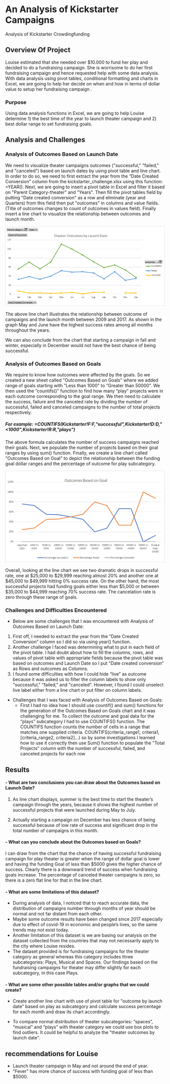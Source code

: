 # An Analysis of Kickstarter Campaigns
Analysis of Kickstarter Crowdingfunding 
## Overview Of Project

Louise estimated that she needed over $10.000 to fund her play and decided to do a fundraising campaign. She is worrisome to do her first fundraising campaign and hence requested help with some data analysis. With data analysis using pivot tables, conditional formatting and charts in Excel, we are going to help her decide on when and how in terms of dollar value to setup her fundraising campaign .


### Purpose

Using data analysis functions in Excel, we are going to help Louise determine 1) the best time of the year to launch theater campaign and 2) best dollar range to set fundraising goals.

## Analysis and Challenges

### Analysis of Outcomes Based on Launch Date
We need to visualize theater campaigns outcomes ("successful," "failed," and "canceled") based on launch dates by using pivot table and line chart. In order to do so, we need to first extract the year from the “Date Created Conversion” column from the kickstarter_challenge.xlsx using this function: =YEAR(). Next, we are going to insert a pivot table in Excel and filter it based on "Parent Category-theater" and "Years". Then fill the pivot tables field by putting "Date created conversion" as a row and eliminate (year and Quarters) from this field then put "outcomes" in columns and value fields. (Title of outcomes changes to count of outcomes in values field). Finally insert a line chart to visualize the relationship between outcomes and launch month.

![Theater_Outcomes_vs_Launch.png](https://github.com/tjavaheripour/Kickstarter-analysis/blob/main/Theater_Outcomes_vs_Launch.png)

The above line chart illustrates the relationship between outcome of campaigns and the launch month between 2009 and 2017. As shown in the graph May and June have the highest success rates among all months throughout the years.

We can also conclude from the chart that starting a campaign in fall and winter, especially in December would not have the best chance of being successful.

### Analysis of Outcomes Based on Goals
We require to know how outcomes were affected by the goals.  So we created a new sheet called "Outcomes Based on Goals" where we added range of goals starting with "Less than 1000" to “Greater than 50000”. We then used the “countifs()” function to find how many “play” projects were in each outcome corresponding to the goal range. We then need to calculate the success, failure and the canceled rate by dividing the number of successful, failed and canceled campaigns to the number of total projects respectively.

##### For example: =COUNTIFS(Kickstarter!F:F,"successful",Kickstarter!D:D,"<1000",Kickstarter!R:R,"plays") 

The above formula calculates the number of success campaigns reached their goals. 
Next, we populate the number of projects based on their goal ranges by using sum() function. Finally, we create a line chart called "Outcomes Based on Goal" to depict the relationship between the funding goal dollar ranges and the percentage of outcome for play subcategory.



![Outcomes_vs_Goals.png](https://github.com/tjavaheripour/Kickstarter-analysis/blob/main/Outcomes_vs_Goals.png)

Overall, looking at the line chart we see two dramatic drops in successful rate, one at $25,000 to $29,999 reaching almost 20% and another one at $45,000 to $49,999 hitting 0% success rate. On the other hand, the most successful projects had funding goals either less than $5,000 or between $35,000 to $44,999 reaching 70% success rate. The cancelation rate is zero through these range of goals.

### Challenges and Difficulties Encountered
-	Below are some challenges that I was encountered with Analysis of Outcomes Based on Launch Date:
1.	First off, I needed to extract the year from the “Date Created Conversion” column so I did so via using year() function.
2.	Another challenge I faced was determining what to put in each field of the pivot table. I had doubt about how to fill the columns, rows, and values of pivot table with appropriate fields because the pivot table was based on outcomes and Launch Date so I put "Date created conversion” as Rows and outcomes as Columns.
3.	I found some difficulties with how I could hide “live” as outcome because it was asked us to filter the column labels to show only "successful," "failed," and "canceled". However, I found I could unselect live label either from a line chart or put filter on column labels.
-	Challenges that I was faced with Analysis of Outcomes Based on Goals:
     - First I had no idea how I should use countif() and sum() functions for the generation of the Outcomes Based on Goals chart and it was challenging for me. To collect the outcome and goal data for the “plays” subcategory I had to use COUNTIFS() function. The COUNTIFS function counts the number of cells in a range that matches one supplied criteria. COUNTIFS(criteria_range1, criteria1, [criteria_range2, criteria2]…) so by some investigations I learned how to use it correctly then use Sum() function to populate the "Total Projects" column with the number of successful, failed, and canceled projects for each row

## Results

#### - What are two conclusions you can draw about the Outcomes based on Launch Date?
1.	As line chart displays, summer is the best time to start the theater’s campaign through the years, because it shows the highest number of successful projects that were launched during May to July.

2.	Actually starting a campaign on December has less chance of being successful because of low rate of success and significant drop in the total number of campaigns in this month.


#### - What can you conclude about the Outcomes based on Goals?
   I can draw from the chart that the chance of having successful fundraising campaign for play theater is greater when the range of dollar goal is lower and having the funding Goal of less than $5000 gives the higher chance of success. Clearly there is a downward trend of success when fundraising goals increase. The percentage of canceled theater campaigns is zero, so there is a zero flat line for that in the line chart.
#### -  What are some limitations of this dataset?
-	During analysis of data, I noticed that to reach accurate data, the distribution of campaigns number through months of year should be normal and not far distant from each other.
- Maybe some outcome results have been changed since 2017 especially due to effect of covid-19 in economic and people’s lives, so the same trends may not exist today.
- Another limitation of this dataset is we are basing our analysis on the dataset collected from the countries that may not necessarily apply to the city where Louise resides.
- The dataset provided is for fundraising campaigns for the theater category as general whereas this category includes three subcategories: Plays, Musical and Spaces.  Our findings based on the fundraising campaigns for theater may differ slightly for each subcategory, in this case Plays.

#### -  What are some other possible tables and/or graphs that we could create?
- 	Create another line chart with use of pivot table for "outcome by launch date" based on play as subcategory and calculate success percentage for each month and draw its chart accordingly.

-	To compare normal distribution of theater subcategories: “spaces”, “musical” and “plays” with theater category we could use box plots to find outliers. It could be helpful to analyze the "theater outcomes by launch date".

## recommendations for Louise
- Launch theater campaign in May and not around the end of year.
- "Fever" has more chance of success with funding goal of less than $5000.

